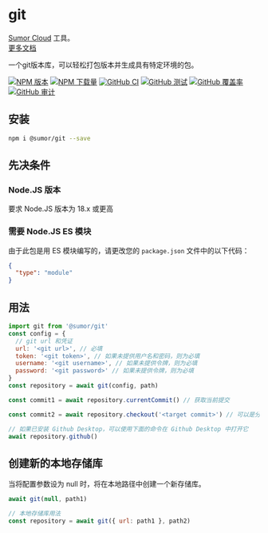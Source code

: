 # git

[Sumor Cloud](https://sumor.cloud) 工具。  
[更多文档](https://sumor.cloud/git)

一个git版本库，可以轻松打包版本并生成具有特定环境的包。

[![NPM 版本](https://img.shields.io/npm/v/@sumor/git?logo=npm&label=NPM)](https://www.npmjs.com/package/@sumor/git)
[![NPM 下载量](https://img.shields.io/npm/dw/@sumor/git?logo=npm&label=Downloads)](https://www.npmjs.com/package/@sumor/git)
[![GitHub CI](https://img.shields.io/github/actions/workflow/status/sumor-cloud/git/ci.yml?logo=github&label=CI)](https://github.com/sumor-cloud/git/actions/workflows/ci.yml)
[![GitHub 测试](https://img.shields.io/github/actions/workflow/status/sumor-cloud/git/ut.yml?logo=github&label=Test)](https://github.com/sumor-cloud/git/actions/workflows/ut.yml)
[![GitHub 覆盖率](https://img.shields.io/github/actions/workflow/status/sumor-cloud/git/coverage.yml?logo=github&label=Coverage)](https://github.com/sumor-cloud/git/actions/workflows/coverage.yml)
[![GitHub 审计](https://img.shields.io/github/actions/workflow/status/sumor-cloud/git/audit.yml?logo=github&label=Audit)](https://github.com/sumor-cloud/git/actions/workflows/audit.yml)

## 安装

```bash
npm i @sumor/git --save
```

## 先决条件

### Node.JS 版本

要求 Node.JS 版本为 18.x 或更高

### 需要 Node.JS ES 模块

由于此包是用 ES 模块编写的，请更改您的 `package.json` 文件中的以下代码：

```json
{
  "type": "module"
}
```

## 用法

```javascript
import git from '@sumor/git'
const config = {
  // git url 和凭证
  url: '<git url>', // 必填
  token: '<git token>', // 如果未提供用户名和密码，则为必填
  username: '<git username>', // 如果未提供令牌，则为必填
  password: '<git password>' // 如果未提供令牌，则为必填
}
const repository = await git(config, path)

const commit1 = await repository.currentCommit() // 获取当前提交

const commit2 = await repository.checkout('<target commit>') // 可以是分支、标签或提交

// 如果已安装 Github Desktop，可以使用下面的命令在 Github Desktop 中打开它
await repository.github()
```

## 创建新的本地存储库

当将配置参数设为 null 时，将在本地路径中创建一个新存储库。

```javascript
await git(null, path1)

// 本地存储库用法
const repository = await git({ url: path1 }, path2)
```
